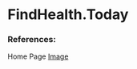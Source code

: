 FindHealth.Today
==========================

### References:
 Home Page [Image][img1]








[img1]: https://pixabay.com/en/people-woman-yoga-meditation-2562357/

